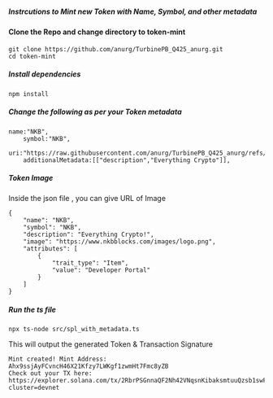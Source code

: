 ##### Instrcutions to Mint new Token with Name, Symbol, and other metadata

#### Clone the Repo and change directory to token-mint

```
git clone https://github.com/anurg/TurbinePB_Q425_anurg.git
cd token-mint
```

##### Install dependencies

```
npm install
```

##### Change the following as per your Token metadata

```
name:"NKB",
    symbol:"NKB",
    uri:"https://raw.githubusercontent.com/anurg/TurbinePB_Q425_anurg/refs/heads/main/nkb.json",
    additionalMetadata:[["description","Everything Crypto"]],
```

##### Token Image

Inside the json file , you can give URL of Image

```
{
    "name": "NKB",
    "symbol": "NKB",
    "description": "Everything Crypto!",
    "image": "https://www.nkbblocks.com/images/logo.png",
    "attributes": [
        {
            "trait_type": "Item",
            "value": "Developer Portal"
        }
    ]
}
```

##### Run the ts file

```
npx ts-node src/spl_with_metadata.ts
```

This will output the generated Token & Transaction Signature

```
Mint created! Mint Address: Ahx9ssjAyFCvncH46X21Kfzy7LWKgf1zwmHt7Fmc8yZB
Check out your TX here: https://explorer.solana.com/tx/2RbrPSGnnaQF2Nh42VNqsnKibaksmtuuQzsb1swFKNmRHuBRY75FJBqfWPkzxe5pSqTnwj1rYSsLfXARGhaU5daB?cluster=devnet
```

